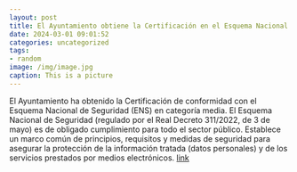 ```yaml
---
layout: post
title: El Ayuntamiento obtiene la Certificación en el Esquema Nacional de Seguridad
date: 2024-03-01 09:01:52
categories: uncategorized
tags:
- random
image: /img/image.jpg
caption: This is a picture
---
```

El Ayuntamiento ha obtenido la Certificación de conformidad con el Esquema Nacional de Seguridad (ENS) en categoría media.  El Esquema Nacional de Seguridad (regulado por el Real Decreto 311/2022, de 3 de mayo) es de obligado cumplimiento para todo el sector público. Establece un marco común de principios, requisitos y medidas de seguridad para asegurar la protección de la información tratada (datos personales) y de los servicios prestados por medios electrónicos.  [link](https://www.ayto-villacanada.es/noticias/el-ayuntamiento-obtiene-la-certificacion-en-el-esquema-nacional-de-seguridad/)
